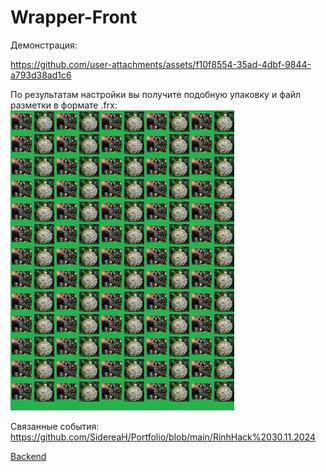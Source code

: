 ﻿# Wrapper-Front
Демонстрация:

https://github.com/user-attachments/assets/f10f8554-35ad-4dbf-9844-a793d38ad1c6

По результатам настройки вы получите подобную упаковку и файл разметки в формате .frx:
![alt text](/readmeres/image.png)

Связанные события: https://github.com/SidereaH/Portfolio/blob/main/RinhHack%2030.11.2024

[Backend](https://github.com/flounder11/Wrapper-quick-reports)
